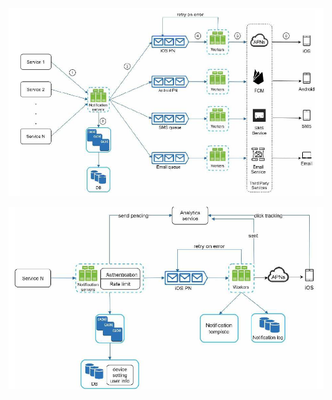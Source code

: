
![img.png](../../../99_more/99_img/10/img.png)

![img_1.png](../../../99_more/99_img/10/img_1.png)

